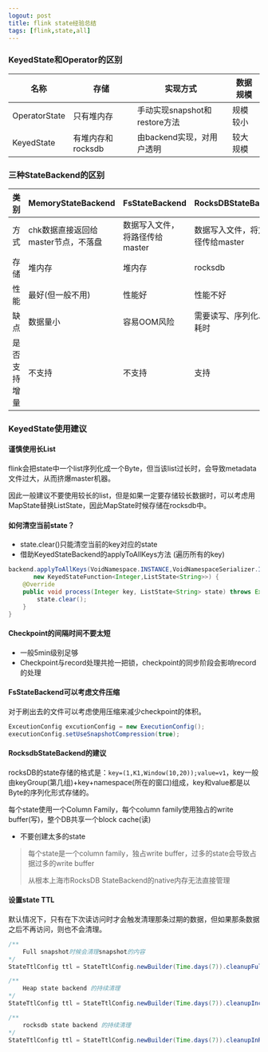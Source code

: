```yaml
---
logout: post
title: flink state经验总结
tags: [flink,state,all]
---
```


### KeyedState和Operator的区别

| 名称          | 存储              | 实现方式                      | 数据规模 |
| ------------- | ----------------- | ----------------------------- | -------- |
| OperatorState | 只有堆内存        | 手动实现snapshot和restore方法 | 规模较小 |
| KeyedState    | 有堆内存和rocksdb | 由backend实现，对用户透明     | 较大规模 |

### 三种StateBackend的区别

| 类别         | MemoryStateBackend                  | FsStateBackend                 | RocksDBStateBackend                |
| ------------ | ----------------------------------- | ------------------------------ | ---------------------------------- |
| 方式         | chk数据直接返回给master节点，不落盘 | 数据写入文件，将路径传给master | 数据写入文件，将文件路径传给master |
| 存储         | 堆内存                              | 堆内存                         | rocksdb                            |
| 性能         | 最好(但一般不用)                    | 性能好                         | 性能不好                           |
| 缺点         | 数据量小                            | 容易OOM风险                    | 需要读写、序列化、IO等耗时         |
| 是否支持增量 | 不支持                              | 不支持                         | 支持                               |

### KeyedState使用建议

#### 谨慎使用长List

flink会把state中一个list序列化成一个Byte，但当该list过长时，会导致metadata文件过大，从而挤爆master机器。

因此一般建议不要使用较长的list，但是如果一定要存储较长数据时，可以考虑用MapState替换ListState，因此MapState时候存储在rocksdb中。

#### 如何清空当前state？

- state.clear()只能清空当前的key对应的state
- 借助KeyedStateBackend的applyToAllKeys方法 (遍历所有的key)

```java
backend.applyToAllKeys(VoidNamespace.INSTANCE,VoidNamespaceSerializer.INSTANCE,listStateDescriptor,
       new KeyedStateFunction<Integer,ListState<String>>) {
    @Override
    public void process(Integer key, ListState<String> state) throws Exception {
        state.clear();
    }
}
```

#### Checkpoint的间隔时间不要太短

- 一般5min级别足够
- Checkpoint与record处理共抢一把锁，checkpoint的同步阶段会影响record的处理

#### FsStateBackend可以考虑文件压缩

对于刷出去的文件可以考虑使用压缩来减少checkpoint的体积。

```java
ExceutionConfig excutionConfig = new ExecutionConfig();
executionConfig.setUseSnapshotCompression(true);
```

#### RocksdbStateBackend的建议

rocksDB的state存储的格式是：`key=(1,K1,Window(10,20));value=v1`，key一般由keyGroup(第几组)+key+namespace(所在的窗口)组成，key和value都是以Byte的序列化形式存储的。

每个state使用一个Column Family，每个column family使用独占的write buffer(写)，整个DB共享一个block cache(读)

- 不要创建太多的state

> 每个state是一个column family，独占write buffer，过多的state会导致占据过多的write buffer
>
> 从根本上海市RocksDB StateBackend的native内存无法直接管理

#### 设置state TTL

默认情况下，只有在下次读访问时才会触发清理那条过期的数据，但如果那条数据之后不再访问，则也不会清理。

```java
/**
	Full snapshot时候会清理snapshot的内容
*/
StateTtlConfig ttl = StateTtlConfig.newBuilder(Time.days(7)).cleanupFullSnapshot().build();
```

```java
/**
	Heap state backend 的持续清理
*/
StateTtlConfig ttl = StateTtlConfig.newBuilder(Time.days(7)).cleanupIncrementally(10,false).build();
```

```java
/**
	rocksdb state backend 的持续清理
*/
StateTtlConfig ttl = StateTtlConfig.newBuilder(Time.days(7)).cleanupInRocksdbCompactFilter().build();
```


